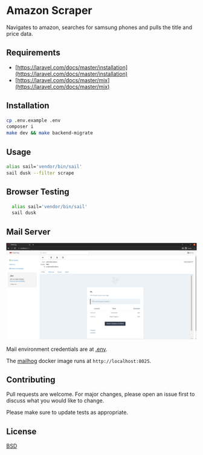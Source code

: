 # Amazon Scraper

Navigates to amazon, searches for samsung phones and pulls the title and price data.

## Requirements
* [https://laravel.com/docs/master/installation](https://laravel.com/docs/master/installation)
* [https://laravel.com/docs/master/mix](https://laravel.com/docs/master/mix)

## Installation

```bash
cp .env.example .env
composer i
make dev && make backend-migrate
```

## Usage

```bash
alias sail='vendor/bin/sail'
sail dusk --filter scrape
```

## Browser Testing

```bash
  alias sail='vendor/bin/sail'
  sail dusk
```

## Mail Server

![docker-mailhog3.png](https://raw.githubusercontent.com/kkamara/useful/main/docker-mailhog3.png)

Mail environment credentials are at [.env](https://raw.githubusercontent.com/kkamara/laravel-react-boilerplate/develop/.env.example).

The [mailhog](https://github.com/mailhog/MailHog) docker image runs at `http://localhost:8025`.

## Contributing
Pull requests are welcome. For major changes, please open an issue first to discuss what you would like to change.

Please make sure to update tests as appropriate.

## License
[BSD](https://opensource.org/licenses/BSD-3-Clause)
